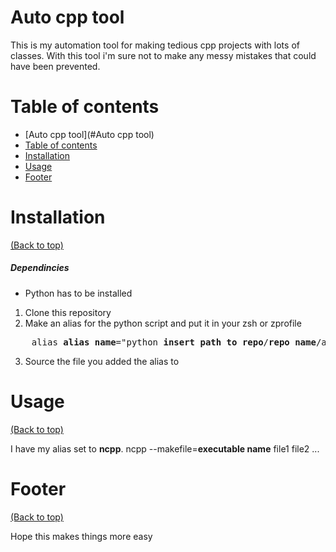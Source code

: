 <!-- Add banner here -->

# Auto cpp tool

<!-- Add buttons here -->

<!-- Describe your project in brief -->
This is my automation tool for making tedious cpp projects with lots of classes.
With this tool i'm sure not to make any messy mistakes that could have been prevented.

# Table of contents

- [Auto cpp tool](#Auto cpp tool)
- [Table of contents](#Table-of-contents)
- [Installation](#Installation)
- [Usage](#Usage)
- [Footer](#Footer)

# Installation
[(Back to top)](#table-of-contents)

##### Dependincies
 - Python has to be installed

1. Clone this repository
2. Make an alias for the python script and put it in your zsh or zprofile
<pre>
    alias <b>alias name</b>="python <b>insert path to repo</b>/<b>repo name</b>/auto_cpp.py"
</pre>
3. Source the file you added the alias to

# Usage
[(Back to top)](#table-of-contents)

I have my alias set to **ncpp**.
ncpp --makefile=**executable name** file1 file2 ...

# Footer
[(Back to top)](#table-of-contents)

Hope this makes things more easy
